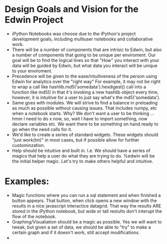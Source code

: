 # Design Goals and Vision for the Edwin Project

* iPython Notebooks was choose due to the iPython's project development goals, including multiuser notebooks and collaborative work. 
* There will be a number of components that are intrisic to Edwin, but also a number of components that going to be unique per enviroment. Our goal will be to find the logical lines so that "How" you interact with your data will be guided by Edwin, but what data you interact will be unique to your enviroment. 
* Precedence will be given to the ease/intuitiveness of the person using Edwin for analytics over the "right way" For example, it may not be right to wrap a call like hashlib.md5('somedata').hexdigest() call into a function like md5() in that it's invoking a new hashlib object every time, however, it is intuitive for a user to just say what's the md5('somedata'). 
* Same goes with modules. We will strive to find a balance in preloading as much as possible without causing issues. That includes numpy, etc when a notebook starts. Why? We don't want a user to be thinking ... hmm I need to do x now, so, wait I have to import something, now declare variables etc. We want there to be something on hand ready to go when the need calls for it. 
* We'd like to create a series of standard widgets.  These widgets should "just work(tm)" in most cases, but if possible allow for further custominzation. 
* Help should be intuitive and built in. I.e. We should have a series of magics that help a user do what they are trying to do.  %edwin will be the initial helper magic. Let's try to make others helpful and intuitive. 
# Examples:
* Magic functions where you can run a sql statement and when finished a button appears. That button, when click opens a new window with the results in a nice javascript interactice datagrid.  That way the results ARE stored in the iPython notebook, but wide or tall restults don't interupt the flow of the notebook. 
* Graphing/Visualiation should be a magic as possible. Yes we will want to tweak, but given a set of data, we should be able to "try" to make a certain graph and if it doesn't work, still accept modifications.
* 
